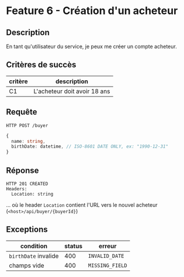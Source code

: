 # Feature 6 - Création d'un acheteur

## Description

En tant qu'utilisateur du service, je peux me créer un compte acheteur.

## Critères de succès

| critère | description                  |
| ------- | ---------------------------- |
| C1      | L'acheteur doit avoir 18 ans |

## Requête

`HTTP POST /buyer`

```ts
{
  name: string,
  birthDate: datetime, // ISO-8601 DATE ONLY, ex: "1990-12-31"
}
```

## Réponse

```
HTTP 201 CREATED
Headers:
  Location: string
```

... où le header `Location` contient l'URL vers le nouvel acheteur (`<host>/api/buyer/{buyerId}`)

## Exceptions

| condition            | status | erreur          |
| -------------------- | ------ | --------------- |
| `birthDate` invalide | 400    | `INVALID_DATE`  |
| champs vide          | 400    | `MISSING_FIELD` |
